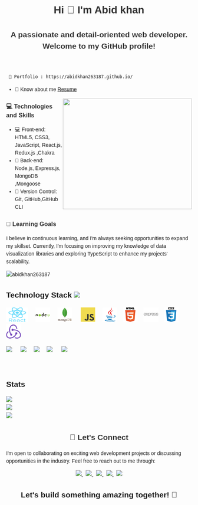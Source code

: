 
<body style="font-family: Arial, sans-serif; line-height: 1.5; margin: 0; padding: 20px;">
  <header>
    <h1 style="color: #333;">Hi 👋 I'm Abid khan</h1>
    <h2 style="color: #333;"> A passionate and detail-oriented web developer. Welcome to my GitHub profile!</h2>
   
  </header>
  
     🚀 Portfolio : https://abidkhan263187.github.io/ 


 - 📄 Know about me [Resume](https://drive.google.com/file/d/1TdpuWrgC7Yp_Wj06uhY7SqM5324FH2xt/view?usp=sharing)
<img align="right" height=300 width=350 src="https://thumbs.gfycat.com/EvilNextDevilfish-small.gif"/>
  <section>
    <h3 style="color: #333;">💻 Technologies and Skills</h3>
    <ul>
      <li> 💻 Front-end: HTML5, CSS3, JavaScript, React.js, Redux.js ,Chakra</li>
      <li> 🌱 Back-end: Node.js, Express.js, MongoDB ,Mongoose</li>
      <li> 🚀 Version Control: Git, GitHub,GitHub CLI</li>
    </ul>
  </section>

<!--   <section>
    <h3 style="color: #333;">🔭 Projects</h3>
    <ul>
      <li><a href="project1-link">Project 1</a> - Brief description of the project and your role.</li>
      <li><a href="project2-link">Project 2</a> - Brief description of the project and your role.</li>
      <li><a href="project3-link">Project 3</a> - Brief description of the project and your role.</li>
    </ul>
    <p>You can find more of my projects on my <a href="portfolio-link">portfolio website</a>!</p>
  </section> -->

  <section>
    <h3 style="color: #333;">🌱 Learning Goals</h3>
    <p>I believe in continuous learning, and I'm always seeking opportunities to expand my skillset. Currently, I'm
      focusing on improving my knowledge of data visualization libraries and exploring TypeScript to enhance my
      projects' scalability.</p>
  </section>
  
  
  <p align="left"> <img src="https://komarev.com/ghpvc/?username=abidkhan263187&label=Profile%20views&color=0e75b6&style=flat" alt="abidkhan263187" /> </p>
  <section>
     <div> <h2 align="left">Technology Stack <img src="https://github.com/ritik307/ritik307/blob/main/images/laptop.gif" width="50"></h2></div>


<p align="left" >
   <img src="https://raw.githubusercontent.com/devicons/devicon/master/icons/react/react-original-wordmark.svg" alt="react" width="60" height="40"/> &nbsp; &nbsp; 
  <img src="https://raw.githubusercontent.com/devicons/devicon/master/icons/nodejs/nodejs-original-wordmark.svg" alt="nodejs" width="40" height="40"/> &nbsp;&nbsp;&nbsp;
   <img src="https://raw.githubusercontent.com/devicons/devicon/master/icons/mongodb/mongodb-original-wordmark.svg" alt="mongodb" width="40" height="40"/>&nbsp;&nbsp;&nbsp;&nbsp;&nbsp;
   <img src="https://raw.githubusercontent.com/devicons/devicon/master/icons/javascript/javascript-original.svg" alt="javascript" width="40" height="40"/>&nbsp;&nbsp;&nbsp;&nbsp;
  <img src="https://raw.githubusercontent.com/devicons/devicon/master/icons/java/java-original.svg" alt="java" width="40" height="40"/>&nbsp;&nbsp;&nbsp;
  <img src="https://raw.githubusercontent.com/devicons/devicon/master/icons/html5/html5-original-wordmark.svg" alt="html5" width="40" height="40"/>&nbsp;&nbsp;&nbsp;
<img src="https://raw.githubusercontent.com/devicons/devicon/master/icons/express/express-original-wordmark.svg" alt="express" width="40" height="40"/>&nbsp;&nbsp;&nbsp;
 <img src="https://raw.githubusercontent.com/devicons/devicon/master/icons/css3/css3-original-wordmark.svg" alt="css3" width="40" height="40"/>&nbsp;&nbsp;&nbsp;
  <img src="https://raw.githubusercontent.com/devicons/devicon/master/icons/redux/redux-original.svg" alt="redux" width="40" height="40"/>
    </p>
    
<p align="left">
<img src="https://img.shields.io/badge/GitHub-100000?style=for-the-badge&logo=github&logoColor=white"/>&nbsp;&nbsp;&nbsp;&nbsp;&nbsp;
 <img src="https://img.shields.io/badge/vercel-%23000000.svg?style=for-the-badge&logo=vercel&logoColor=white"/>&nbsp;&nbsp;&nbsp;&nbsp;
  <img src="https://img.shields.io/badge/Netlify-00C7B7?style=for-the-badge&logo=netlify&logoColor=whit"/>&nbsp;&nbsp;&nbsp;&nbsp;
  <img src="https://img.shields.io/badge/Heroku-430098?style=for-the-badge&logo=heroku&logoColor=white"/>&nbsp;&nbsp;&nbsp;&nbsp;&nbsp;
  <img src="https://img.shields.io/badge/Redux-593D88?style=for-the-badge&logo=redux&logoColor=white"/>

</p>
    
  </section>
   &nbsp;
 <h2 align="left">Stats</h2>
 
  <p>
    
![](https://github-readme-stats.vercel.app/api?username=abidkhan263187&theme=vue&hide_border=false&include_all_commits=false&count_private=false)<br/>
![](https://github-readme-streak-stats.herokuapp.com/?user=abidkhan263187&theme=vue&hide_border=false)<br/>
![](https://github-readme-stats.vercel.app/api/top-langs/?username=abidkhan263187&theme=vue&hide_border=false&include_all_commits=false&count_private=false&layout=compact)
<!-- Proudly created with GPRM ( https://gprm.itsvg.in ) -->
 </p>

  <section>
    <h2 align="center" style="color: #333;">👯 Let's Connect</h2>
    <p>I'm open to collaborating on exciting web development projects or discussing opportunities in the industry.
      Feel free to reach out to me through:</p>
    <div align="center">
      
  <a href="https://abidkhan263187@gmail.com" target="_blank">
    <img src="https://img.shields.io/badge/Gmail-D14836?style=for-the-badge&logo=gmail&logoColor=white" />
</a>&nbsp;
<a href="#">
    <img src="https://img.shields.io/badge/Twitter-1DA1F2?style=for-the-badge&logo=twitter&logoColor=white" />
</a>&nbsp;

<a href="https://www.instagram.com/_abidkhann/?hl=en">
    <img src="https://img.shields.io/badge/Instagram-E4405F?style=for-the-badge&logo=instagram&logoColor=white" />
</a>&nbsp;

<a href="https://www.linkedin.com/in/abid-khan-325795182/">
    <img src="https://img.shields.io/badge/linkedin-%230077B5.svg?&style=for-the-badge&logo=linkedin&logoColor=white" />
</a>&nbsp;


<a href="#">
    <img src="https://img.shields.io/badge/Facebook-1877F2?style=for-the-badge&logo=facebook&logoColor=white" />
      </a>
 </section>
   
  
  
  


  <footer>
    <h2 align="center">Let's build something amazing together! 🚀</h2>
  </footer>
</body>



